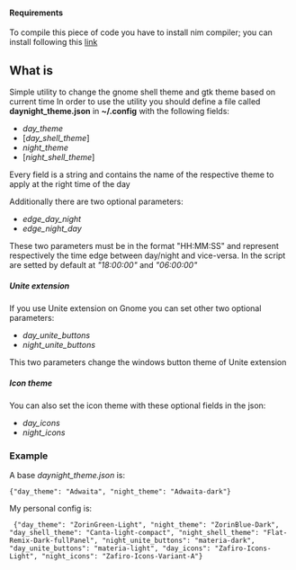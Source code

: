 #### Requirements

To compile this piece of code you have to install nim compiler; you can install following this [link](https://nim-lang.org/install_unix.html)

## What is

Simple utility to change the gnome shell theme and gtk theme based on current time
In order to use the utility you should define a file called __daynight_theme.json__ in __~/.config__ with the following fields:
- _day_theme_
- [_day_shell_theme_]
- _night_theme_
- [_night_shell_theme_]

Every field is a string and contains the name of the respective theme to apply at the right time of the day

Additionally there are two optional parameters:
- _edge_day_night_
- _edge_night_day_

These two parameters must be in the format "HH:MM:SS" and represent respectively the time edge between day/night and vice-versa. In the script are setted by default at _"18:00:00"_ and _"06:00:00"_

##### Unite extension 

If you use Unite extension on Gnome you can set other two optional parameters:

- _day_unite_buttons_
- _night_unite_buttons_

This two parameters change the windows button theme of Unite extension

##### Icon theme

You can also set the icon theme with these optional fields in the json:

- _day_icons_
- _night_icons_


### Example

A base _daynight_theme.json_ is:

`{"day_theme": "Adwaita", "night_theme": "Adwaita-dark"}`

My personal config is: 

` {"day_theme": "ZorinGreen-Light", "night_theme": "ZorinBlue-Dark", "day_shell_theme": "Canta-light-compact", "night_shell_theme": "Flat-Remix-Dark-fullPanel", "night_unite_buttons": "materia-dark", "day_unite_buttons": "materia-light", "day_icons": "Zafiro-Icons-Light", "night_icons": "Zafiro-Icons-Variant-A"}`